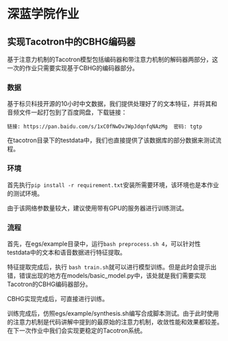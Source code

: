 # 深蓝学院作业 

## 实现Tacotron中的CBHG编码器

基于注意力机制的Tacotron模型包括编码器和带注意力机制的解码器两部分，这一次的作业只需要实现基于CBHG的编码器部分。

### 数据

基于标贝科技开源的10小时中文数据，我们提供处理好了的文本特征，并将其和音频文件一起打包到了百度网盘，下载链接：

```
链接: https://pan.baidu.com/s/1xC0fNwDvJWpJdqnfqNAzMg  密码: tgtp
```

在tacotron目录下的testdata中，我们也直接提供了该数据库的部分数据来测试流程。

### 环境
首先执行```pip install -r requirement.txt```安装所需要环境，该环境也是本作业的测试环境。

由于该网络参数量较大，建议使用带有GPU的服务器进行训练测试。


### 流程

首先，在egs/example目录中，运行```bash preprocess.sh 4```，可以针对性testdata中的文本和语音数据进行特征提取。

特征提取完成后，执行 ```bash train.sh```就可以进行模型训练。但是此时会提示出错，错误出现的地方在models/basic_model.py中，该处就是我们需要实现Tacotron的CBHG编码器部分。

CBHG实现完成后，可直接进行训练。

训练完成后，仿照egs/example/synthesis.sh编写合成脚本测试。由于此时使用的注意力机制是代码讲解中提到的最原始的注意力机制，收敛性能和效果都较差。在下一次作业中我们会实现更稳定的Tacotron系统。
